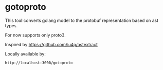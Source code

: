 # gotoproto

This tool converts golang model to the protobuf representation based on ast types.

For now supports only proto3.


Inspired by https://github.com/lu4p/astextract

Locally available by:
```
http://localhost:3000/gotoproto
```